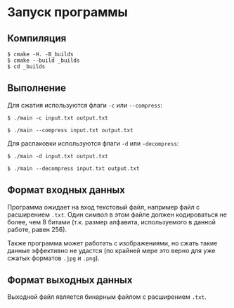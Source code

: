 # Запуск программы

## Компиляция
```
$ cmake -H. -B_builds
$ cmake --build _builds 
$ cd _builds
```
## Выполнение

Для сжатия используются флаги `-с` или `--compress`:

```
$ ./main -c input.txt output.txt
```
```
$ ./main --compress input.txt output.txt
```

Для распаковки используются флаги `-d` или `-decompress`:

```
$ ./main -d input.txt output.txt
```
```
$ ./main --decompress input.txt output.txt
```

## Формат входных данных

Программа ожидает на вход текстовый файл, например файл с расширением `.txt`. Один символ в 
этом файле должен кодироваться не более, чем 8 битами (т.к. размер алфавита, используемого в данной работе, равен 256).

Также программа может работать с изображениями, но сжать такие данные эффективно не удастся (по 
крайней мере это верно для уже сжатых форматов `.jpg` и `.png`).

## Формат выходных данных

Выходной файл является бинарным файлом с расширением `.txt`.  
